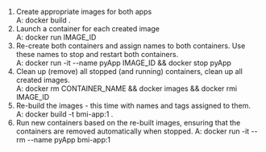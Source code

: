 1) Create appropriate images for both apps  
   A:   docker build .
2) Launch a container for each created image   
   A:   docker run  IMAGE_ID
3) Re-create both containers and assign names to both containers.
   Use these names to stop and restart both containers.   
   A: docker run -it --name pyApp IMAGE_ID  && docker stop pyApp   
4) Clean up (remove) all stopped (and running) containers, clean up all created images.  
   A: docker rm CONTAINER_NAME && docker images && docker rmi IMAGE_ID    
5) Re-build the images - this time with names and tags assigned to them.
   A: docker build -t bmi-app:1 .
6) Run new containers based on the re-built images, ensuring that the containers
   are removed automatically when stopped.
   A:  docker run  -it --rm --name pyApp bmi-app:1 



